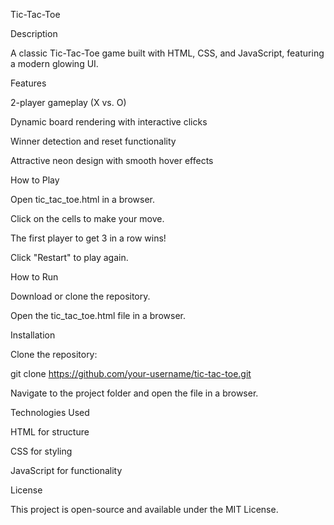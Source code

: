 Tic-Tac-Toe

Description

A classic Tic-Tac-Toe game built with HTML, CSS, and JavaScript, featuring a modern glowing UI.

Features

2-player gameplay (X vs. O)

Dynamic board rendering with interactive clicks

Winner detection and reset functionality

Attractive neon design with smooth hover effects

How to Play

Open tic_tac_toe.html in a browser.

Click on the cells to make your move.

The first player to get 3 in a row wins!

Click "Restart" to play again.

How to Run

Download or clone the repository.

Open the tic_tac_toe.html file in a browser.

Installation

Clone the repository:

git clone https://github.com/your-username/tic-tac-toe.git

Navigate to the project folder and open the file in a browser.

Technologies Used

HTML for structure

CSS for styling

JavaScript for functionality

License

This project is open-source and available under the MIT License.

